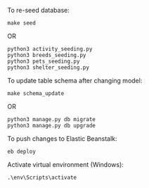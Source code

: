 To re-seed database:
```
make seed
```
OR
```
python3 activity_seeding.py
python3 breeds_seeding.py
python3 pets_seeding.py
python3 shelter_seeding.py
```

To update table schema after changing model:
```
make schema_update
```
OR
```
python3 manage.py db migrate
python3 manage.py db upgrade
```

To push changes to Elastic Beanstalk:
```
eb deploy
```

Activate virtual environment (Windows):
```
.\env\Scripts\activate
```

